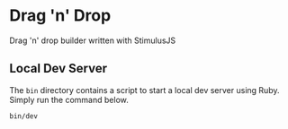 # Drag 'n' Drop
Drag 'n' drop builder written with StimulusJS


## Local Dev Server
The `bin` directory contains a script to start a local dev server using Ruby. Simply run the command below.

```sh
bin/dev
```
